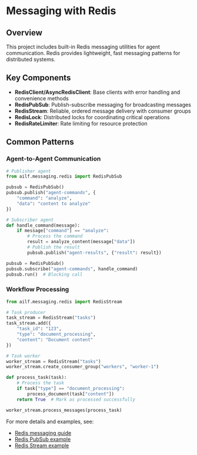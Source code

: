 # Messaging with Redis

## Overview

This project includes built-in Redis messaging utilities for agent communication. Redis provides lightweight, fast messaging patterns for distributed systems.

## Key Components

- **RedisClient/AsyncRedisClient**: Base clients with error handling and convenience methods
- **RedisPubSub**: Publish-subscribe messaging for broadcasting messages
- **RedisStream**: Reliable, ordered message delivery with consumer groups
- **RedisLock**: Distributed locks for coordinating critical operations
- **RedisRateLimiter**: Rate limiting for resource protection

## Common Patterns

### Agent-to-Agent Communication

```python
# Publisher agent
from ailf.messaging.redis import RedisPubSub

pubsub = RedisPubSub()
pubsub.publish("agent-commands", {
    "command": "analyze", 
    "data": "content to analyze"
})

# Subscriber agent
def handle_command(message):
    if message["command"] == "analyze":
        # Process the command
        result = analyze_content(message["data"])
        # Publish the result
        pubsub.publish("agent-results", {"result": result})

pubsub = RedisPubSub()
pubsub.subscribe("agent-commands", handle_command)
pubsub.run()  # Blocking call
```

### Workflow Processing

```python
from ailf.messaging.redis import RedisStream

# Task producer
task_stream = RedisStream("tasks")
task_stream.add({
    "task_id": "123",
    "type": "document_processing",
    "content": "Document content"
})

# Task worker
worker_stream = RedisStream("tasks")
worker_stream.create_consumer_group("workers", "worker-1")

def process_task(task):
    # Process the task
    if task["type"] == "document_processing":
        process_document(task["content"])
    return True  # Mark as processed successfully

worker_stream.process_messages(process_task)
```

For more details and examples, see:

- [Redis messaging guide](docs/source/guides/redis.md)
- [Redis PubSub example](examples/redis_pubsub_example.py)
- [Redis Stream example](examples/redis_stream_example.py)
